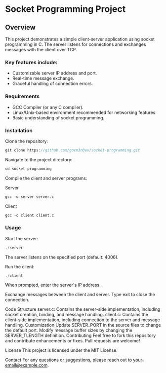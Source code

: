 # Socket Programming Project

## Overview

This project demonstrates a simple client-server application using socket programming in C. The server listens for connections and exchanges messages with the client over TCP.

### Key features include:

- Customizable server IP address and port.
- Real-time message exchange.
- Graceful handling of connection errors.
  
### Requirements
- GCC Compiler (or any C compiler).
- Linux/Unix-based environment recommended for networking features.
- Basic understanding of socket programming.
  
### Installation

Clone the repository:

```c
git clone https://github.com/gocm3nDev/socket-programming.git
```

Navigate to the project directory:

```c
cd socket-programming
```

Compile the client and server programs:

Server
```c
gcc -o server server.c
```

Client
```c
gcc -o client client.c
```

### Usage

Start the server:

```c
./server
```

The server listens on the specified port (default: 4006).

Run the client:
```c
./client
```
When prompted, enter the server's IP address.

Exchange messages between the client and server. Type exit to close the connection.

Code Structure
server.c: Contains the server-side implementation, including socket creation, binding, and message handling.
client.c: Contains the client-side implementation, including connection to the server and message handling.
Customization
Update SERVER_PORT in the source files to change the default port.
Modify message buffer sizes by changing the SERVER_TLENGTH definition.
Contributing
Feel free to fork this repository and contribute enhancements or fixes. Pull requests are welcome!

License
This project is licensed under the MIT License.

Contact
For any questions or suggestions, please reach out to your-email@example.com.
